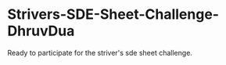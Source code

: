 # Strivers-SDE-Sheet-Challenge-DhruvDua
Ready to participate for the striver's sde sheet challenge.

